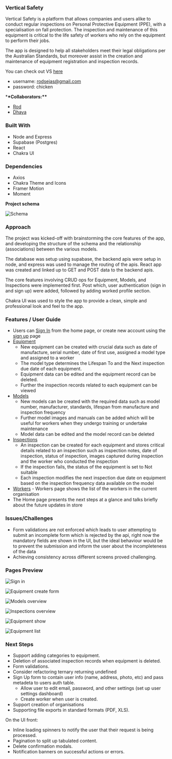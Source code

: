 ### Vertical Safety

Vertical Safety is a platform that allows companies and users alike to conduct regular inspections on Personal Protective Equipment (PPE), with a specialisation on fall protection. The inspection and maintenance of this equipment is critical to the life safety of workers who rely on the equipment to perform their jobs.

The app is designed to help all stakeholders meet their legal obligations per the Australian Standards, but moreover assist in the creation and maintenance of equipment registration and inspection records.

You can check out VS [here](https://vs-app.netlify.app/#/signin)

- username: rodsejas@gmail.com
- password: chicken

\***\*Collaborators:\*\***

- [Rod](https://github.com/rodsejas)
- [Dhaya](https://github.com/Dhaya94)

### Built With

- Node and Express
- Supabase (Postgres)
- React
- Chakra UI

### Dependencies

- Axios
- Chakra Theme and Icons
- Framer Motion
- Moment

**Project schema**

![Schema](https://icxujcstmvzimkufacay.supabase.co/storage/v1/object/public/vs/readme/Schema.png?t=2022-05-31T13%3A22%3A03.557Z)

### Approach

The project was kicked-off with brainstorming the core features of the app, and developing the structure of the schema and the relationship (associations) between the various models.

The database was setup using supabase, the backend apis were setup in node, and express was used to manage the routing of the apis. React app was created and linked up to GET and POST data to the backend apis.

The core features involving CRUD ops for Equipment, Models, and Inspections were implemented first. Post which, user authentication (sign in and sign up) were added, followed by adding worked profile section.

Chakra UI was used to style the app to provide a clean, simple and professional look and feel to the app.

### **Features / User Guide**

- Users can [Sign In](https://vs-app.netlify.app/#/signin) from the home page, or create new account using the [sign up](https://vs-app.netlify.app/#/signup) page
- [Equipment](https://vs-app.netlify.app/#/equipments)
  - New equipment can be created with crucial data such as date of manufacture, serial number, date of first use, assigned a model type and assigned to a worker
  - The model type determines the Lifespan To and the Next inspection due date of each equipment.
  - Equipment data can be edited and the equipment record can be deleted.
  - Further the inspection records related to each equipment can be viewed
- [Models](https://vs-app.netlify.app/#/models)
  - New models can be created with the required data such as model number, manufacturer, standards, lifespan from manufacture and inspection frequency
  - Further model images and manuals can be added which will be useful for workers when they undergo training or undertake maintenance
  - Model data can be edited and the model record can be deleted
- [Inspections](https://vs-app.netlify.app/#/inspections)
  - An inspection can be created for each equipment and stores critical details related to an inspection such as inspection notes, date of inspection, status of inspection, images captured during inspection and the worker who conducted the inspection
  - If the inspection fails, the status of the equipment is set to Not suitable
  - Each inspection modifies the next inspection due date on equipment based on the inspection frequency data available on the model
- [Workers](https://vs-app.netlify.app/#/workers) - Workers page shows the list of the workers in the current organisation
- The Home page presents the next steps at a glance and talks briefly about the future updates in store

### Issues/Challenges

- Form validations are not enforced which leads to user attempting to submit an incomplete form which is rejected by the api, right now the mandatory fields are shown in the UI, but the ideal behaviour would be to prevent the submission and inform the user about the incompleteness of the data
- Achieving consistency across different screens proved challenging.

### Pages Preview

![Sign in](https://icxujcstmvzimkufacay.supabase.co/storage/v1/object/public/vs/readme/vs1?t=2022-05-31T13%3A17%3A54.081Z)

![Equipment create form](https://icxujcstmvzimkufacay.supabase.co/storage/v1/object/public/vs/readme/vs2?t=2022-05-31T13%3A18%3A02.756Z)

![Models overview](https://icxujcstmvzimkufacay.supabase.co/storage/v1/object/public/vs/readme/vs3?t=2022-05-31T13%3A20%3A39.123Z)

![Inspections overview](https://icxujcstmvzimkufacay.supabase.co/storage/v1/object/public/vs/readme/vs4?t=2022-05-31T13%3A21%3A02.726Z)

![Equipment show](https://icxujcstmvzimkufacay.supabase.co/storage/v1/object/public/vs/readme/vs5?t=2022-05-31T13%3A21%3A25.861Z)

![Equipment list](https://icxujcstmvzimkufacay.supabase.co/storage/v1/object/public/vs/readme/vs6?t=2022-05-31T13%3A21%3A37.715Z)

### Next Steps

- Support adding categories to equipment.
- Deletion of associated inspection records when equipment is deleted.
- Form validations.
- Consider refactoring ternary returning undefined
- Sign Up form to contain user info (name, address, photo, etc) and pass metadeta to users auth table.
  - Allow user to edit email, password, and other settings (set up user settings dashboard)
  - Create worker when user is created.
- Support creation of organisations
- Supporting file exports in standard formats (PDF, XLS).

On the UI front:

- Inline loading spinners to notify the user that their request is being processed.
- Pagination to split up tabulated content.
- Delete confirmation modals.
- Notification banners on successful actions or errors.
